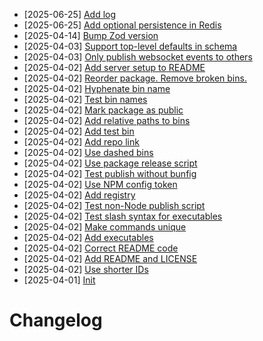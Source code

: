 - [2025-06-25] [Add log](https://github.com/rubriclab/state/commit/9e126c6b77536f2f41662974732575899c91ff34)
- [2025-06-25] [Add optional persistence in Redis](https://github.com/rubriclab/state/commit/2dbb2d72694ac95b2d75adda9650a91f950abeca)
- [2025-04-14] [Bump Zod version](https://github.com/rubriclab/state/commit/214677452cd2272e23c1569253dc959b75f99eca)
- [2025-04-03] [Support top-level defaults in schema](https://github.com/rubriclab/state/commit/d1106dc8341bf3178f5ff6659bd7dadec7e628c4)
- [2025-04-03] [Only publish websocket events to others](https://github.com/rubriclab/state/commit/0bcf418fb7dc465ac8241fae322fa1dfcc136b2b)
- [2025-04-02] [Add server setup to README](https://github.com/rubriclab/state/commit/65ad73d54dd47e38ae60a261d247e99f68953a63)
- [2025-04-02] [Reorder package. Remove broken bins.](https://github.com/rubriclab/state/commit/a988ac0b6ea858f00c2d5e21388d16828712e6cd)
- [2025-04-02] [Hyphenate bin name](https://github.com/rubriclab/state/commit/ce1e8f469e1654a14d8a15f53cc448b85b441956)
- [2025-04-02] [Test bin names](https://github.com/rubriclab/state/commit/1197fbf968071aa3ac58f193ad4b1c673d1f12b9)
- [2025-04-02] [Mark package as public](https://github.com/rubriclab/state/commit/3a62f066a62bb222523731fa358659b6c2ed1e83)
- [2025-04-02] [Add relative paths to bins](https://github.com/rubriclab/state/commit/4780e482c84468f855ed05be96789873f2079c03)
- [2025-04-02] [Add test bin](https://github.com/rubriclab/state/commit/502106babc09ed594893236aa621355ddcc96906)
- [2025-04-02] [Add repo link](https://github.com/rubriclab/state/commit/7e2539da36fdbd1186ebbc6d2b3b36640b6adb31)
- [2025-04-02] [Use dashed bins](https://github.com/rubriclab/state/commit/30b1ca829c0e85f426ccb8516f0c14fd91827d61)
- [2025-04-02] [Use package release script](https://github.com/rubriclab/state/commit/763a702925839208916e4453e443b3b25f6fc597)
- [2025-04-02] [Test publish without bunfig](https://github.com/rubriclab/state/commit/94dd8eba76cb6b702ecc40384a3c049461f4487a)
- [2025-04-02] [Use NPM config token](https://github.com/rubriclab/state/commit/0fb4d0147b1f5b6609ec2fae16ac76788abb2e4a)
- [2025-04-02] [Add registry](https://github.com/rubriclab/state/commit/350e3157e14d2bfd9ad5f3299a378ec1dd9fbc7d)
- [2025-04-02] [Test non-Node publish script](https://github.com/rubriclab/state/commit/195c05d036c3fce38bfe9befa6a25f340d2ead68)
- [2025-04-02] [Test slash syntax for executables](https://github.com/rubriclab/state/commit/e543565485cb659ffdc28868f35169ebb38beba3)
- [2025-04-02] [Make commands unique](https://github.com/rubriclab/state/commit/7fe8adfaec288f6520818e355461bc7f3cadeb8b)
- [2025-04-02] [Add executables](https://github.com/rubriclab/state/commit/392d2ad4d0d9c1c52ef580bcec26650a373d5de6)
- [2025-04-02] [Correct README code](https://github.com/rubriclab/state/commit/6993faf202943ca43cb07237fe559d02319cf8cc)
- [2025-04-02] [Add README and LICENSE](https://github.com/rubriclab/state/commit/216c7e3cae2dc3a0fa7ca65c1ab16018c8cde201)
- [2025-04-02] [Use shorter IDs](https://github.com/rubriclab/state/commit/597e0793a9d3f225f6a642fd2f1b4593cd14f6c8)
- [2025-04-01] [Init](https://github.com/RubricLab/state/commit/daef2446649af82e58fd891b815cf665d99dad83)
# Changelog

